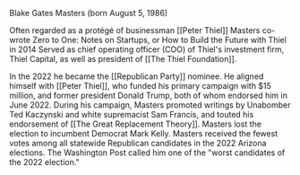 Blake Gates Masters (born August 5, 1986)

Often regarded as a protégé of businessman [[Peter Thiel]] 
	Masters co-wrote Zero to One: Notes on Startups, or How to Build the Future with Thiel in 2014
Served as chief operating officer (COO) of Thiel's investment firm, Thiel Capital, as well as president of [[The Thiel Foundation]].

In the 2022 he became the [[Republican Party]] nominee. He aligned himself with [[Peter Thiel]], who funded his primary campaign with $15 million, and former president Donald Trump, both of whom endorsed him in June 2022.
	During his campaign, Masters promoted writings by Unabomber Ted Kaczynski and white supremacist Sam Francis, and touted his endorsement of [[The Great Replacement Theory]].
	Masters lost the election to incumbent Democrat Mark Kelly. Masters received the fewest votes among all statewide Republican candidates in the 2022 Arizona elections. The Washington Post called him one of the "worst candidates of the 2022 election."